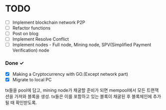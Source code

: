 # TODO

- [ ] Implement blockchain network P2P
- [ ] Refactor functions
- [ ] Post on blog
- [ ] Implement Resolve Conflict
- [ ] Implement nodes - Full node, Mining node, SPV(Simplified Payment Verification) node

### Done ✓

- [x] Making a Cryptocurrency with GO.(Except network part)
- [x] Migrate to local PC

tx들을 pool에 담고, mining node가 채굴할 준비가 되면 mempool에서 모든 트랜잭션을 가져와 블록을 생성.
tx들은 이를 포함하고 있는 블록이 채굴된 후 블록체인에 추가될 때 확인받도록.
